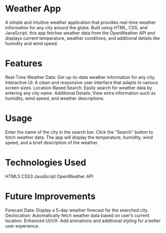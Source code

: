 # Weather App
A simple and intuitive weather application that provides real-time weather information for any city around the globe. Built using HTML, CSS, and JavaScript, this app fetches weather data from the OpenWeather API and displays current temperature, weather conditions, and additional details like humidity and wind speed.

# Features
Real-Time Weather Data: Get up-to-date weather information for any city.
Interactive UI: A clean and responsive user interface that adapts to various screen sizes.
Location-Based Search: Easily search for weather data by entering any city name.
Additional Details: View extra information such as humidity, wind speed, and weather descriptions.
# Usage
Enter the name of the city in the search bar.
Click the "Search" button to fetch weather data.
The app will display the temperature, humidity, wind speed, and a brief description of the weather.
# Technologies Used
HTML5
CSS3
JavaScript
OpenWeather API
# Future Improvements
Forecast Data: Display a 5-day weather forecast for the searched city.
Geolocation: Automatically fetch weather data based on user’s current location.
Enhanced UI/UX: Add animations and additional styling for a better user experience.
